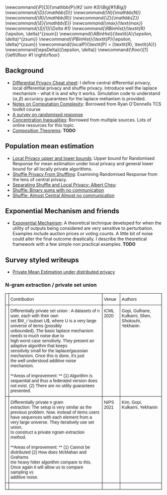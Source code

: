 \newcommand{\P}[3]{\mathbb{P}_{#2 \sim #3}\Big[#1\Big]}
\newcommand{\D}{\mathbb{D}}
\newcommand{\N}{\mathbb{N}}
\newcommand{\R}{\mathbb{R}}
\newcommand{\Z}{\mathbb{Z}}
\newcommand{\E}{\mathbb{E}}
\newcommand{\max}{\text{max}}
\newcommand{\S}[1]{\Delta #1}
\newcommand{\RBinHist}{\textit{R}_{\epsilon, \delta}^{zsum}}
\newcommand{\ABinHist}{\textit{A}_{\epsilon, \delta}^{zsum}}
\newcommand{\PBinHist}{\textit{P}_{\epsilon, \delta}^{zsum}}
\newcommand{\localP}{\textit{P} = (\textit{R}, \textit{A})}
\newcommand{\epsDelta}{(\epsilon, \delta)}
\newcommand{\floor}[1]{\left\lfloor #1 \right\rfloor}

<div class="container">

## Background

* [Differential Privacy Cheat sheet](Definitions/): I define central
  differential privacy, local differential privacy and shuffle
  privacy. Introduce well the laplace mechanism - what it is and why
  it works. Simulation code to understand $(\alpha, \beta)$ accuracy
  guarantees for the laplace mehanism is provided.
* [Notes on Computation Complexity](../GraduateSchoolCourses/TCS_Toolkit-Ryan_ODonell/AsymptoticsAndGaussians/): Borrowed from Ryan O'Donnells TCS toolkit course
* [A survey on randomised response](RRSurvey/)
* [Concentration Inequalities](../ConcentrationInequalities/): Borrowed from multiple sources. Lots of online resources for this topic.
* [Composition Theorems](): **TODO**

## Population mean estimation

* [Local Privacy upper and lower bounds](PureProtocols/): Upper bound for Randomised Response for mean estimation under local privacy and general lower bound for all locally private algorithms.
* [Shuffle Privacy From Shuffling](CheuShuffleRR/): Examining Randomised Response from the lens of central privacy.
* [Separating Shuffle and Local Privacy: Albert
  Cheu](ShufflePrivacy/index.html): 
* [Shuffle: Binary sums with no communication](ShuffleSumBinaryRasmus/)  
* [Shuffle: Almost Central Almost no communication](ShuffleSumMeanEstimateRasmus/)

## Exponential Mechanism and friends

* [Exponential Mechanism](ExponentialMechanism/): A theoretical
  technique developed for when the utility of outputs being considered
  are very sensitive to perturbation. Examples include auction prices
  or voting counts. A little bit of noise could alter the final
  outcome drastically. I describe the theoretical framework with a few
  simple non practical examples. **TODO**  




<!-- * [Simultaneous Private Learning of Multiple Concepts](LearningMultiConcepts/)
* [Frequency Estimation with  local privacy: A survey](FrequencyEstimationSurvey/index.html)
 -->

<!-- * [Succint Histogram Problem -- local privacy](SuccintHist-Bassily/index.html) -->

## Survey styled writeups

* [Private Mean Estimation under distributed privacy](PrivateMeanEstimation/)
<!-- * [Private Password Lists](PrivatePassowrds): Application of the exponential mechanism (first I have seen so far) **TODO**
  * [Password Frequency list I](https://jbonneau.com/doc/BDB16-NDSS-pw_list_differential_privacy.pdf)

  * [Private Anonymous histograms](https://arxiv.org/abs/1910.03553)
* [Private Rank Aggregation/Voting](PrivateVoting): There seems to be some work in this area but not a whole lot. Wondering if it is because the problems are too hard or too similar to the primitives researchers already think about. Or am I lucky in that people have just not cared about it that much. Could be some novel work in here. Papers worth reading:
  * [Differentially Private Rank Aggregation](https://cs.colgate.edu/~mhay/assets/publications/hay2017differentially.pdf)
 -->

### N-gram extraction / private set union

<style type="text/css">
.tg  {border-collapse:collapse;border-spacing:0;}
.tg td{border-color:black;border-style:solid;border-width:1px;font-family:Arial, sans-serif;font-size:14px;
  overflow:hidden;padding:10px 5px;word-break:normal;}
.tg th{border-color:black;border-style:solid;border-width:1px;font-family:Arial, sans-serif;font-size:14px;
  font-weight:normal;overflow:hidden;padding:10px 5px;word-break:normal;}
.tg .tg-0lax{text-align:left;vertical-align:top}
</style>
<table class="tg">
<thead>
  <tr>
    <th class="tg-0lax"></th>
    <th class="tg-0lax">Contribution</th>
    <th class="tg-0lax">Venue</th>
    <th class="tg-0lax">Authors</th>
  </tr>
</thead>
<tbody>
  <tr>
    <td class="tg-0lax"></td>
    <td class="tg-0lax">Differentially private set union : A datasets of n user, each with their own <br>set $W_i \subset U$, where U is a very large universe of items (possibly <br>unbounded). The basic laplace mechanism needs to much noise due to <br>high worst case sensitivity. They present an adaptive algorithm that keeps<br>sensitivity small for the laplace/gaussian mechanism. Once this is done, it's just <br>the well understood additive noise mechanism. <br><br>**Areas of improvement: ** (1) Algorithm is sequential and thus a federated version does not exist. (2) There are no utility guarantees presented. </td>
    <td class="tg-0lax">ICML 2020</td>
    <td class="tg-0lax">Gopi, Gulhane, Kulkarni, Shen, Shokouhi, Yekhanin</td>
  </tr>
  <tr>
    <td class="tg-0lax"></td>
    <td class="tg-0lax">Differentially private n gram<br>extraction: The setup is very similar as the previous problem. Now. instead of items users<br>have sequences with each element from a very large universe. They iteratively use set union,<br>to construct a private ngram extraction method.<br><br>**Areas of improvement: ** (1) Cannot be distributed (2) How does McMahan and Grahams <br>trie heavy hitter algorithm compare to this. Once again it will allow us to compare sampling vs<br>additive noise. </td>
    <td class="tg-0lax">NIPS 2021</td>
    <td class="tg-0lax">Kim, Gopi, Kulkarni, Yekhanin</td>
  </tr>
  <tr>
    <td class="tg-0lax"></td>
    <td class="tg-0lax"></td>
    <td class="tg-0lax"></td>
    <td class="tg-0lax"></td>
  </tr>
</tbody>
</table>

<!-- ### Secure Comparison Protocols

<style type="text/css">
.tg  {border-collapse:collapse;border-spacing:0;}
.tg td{border-color:black;border-style:solid;border-width:1px;font-family:Arial, sans-serif;font-size:14px;
  overflow:hidden;padding:10px 5px;word-break:normal;}
.tg th{border-color:black;border-style:solid;border-width:1px;font-family:Arial, sans-serif;font-size:14px;
  font-weight:normal;overflow:hidden;padding:10px 5px;word-break:normal;}
.tg .tg-0pky{border-color:inherit;text-align:left;vertical-align:top}
</style>
<table class="tg">
<thead>
  <tr>
    <th class="tg-0pky">Contribution</th>
    <th class="tg-0pky">Venue</th>
    <th class="tg-0pky">Authors</th>
  </tr>
</thead>
<tbody>
  <tr>
    <td class="tg-0pky">Secure aggregation for a single round: Under the honest but curious model, the server is able to compute<br>the sum of user inputs even in the case of t dropouts. The protocol only works for a single round of computing <br>sums. </td>
    <td class="tg-0pky"><span style="font-weight:400;font-style:normal">2017 ACM SIGSAC Conference on Computer and Communications Security</span><br></td>
    <td class="tg-0pky"><span style="font-weight:400;font-style:normal">Bonawitz, Keith and Ivanov, Vladimir and Kreuter, Ben and Marcedone, Antonio and McMahan, H Brendan and Patel, Sarvar and Ramage, Daniel and Segal, Aaron and Seth, Karn</span></td>
  </tr>
  <tr>
    <td class="tg-0pky">Yao's millionaire problem: Given two millionaires a and b, both parties with to compute the value of a &lt; b without,<br>seeing each others values. A few ways to target this problem. One way is to convert the problem into private set intersection. Then use homomorphic encryption. [Link](https://eprint.iacr.org/2005/043.pdf)</td>
    <td class="tg-0pky"><span style="font-weight:400;font-style:normal">International Conference on Applied Cryptography and Network Security</span>(2005)</td>
    <td class="tg-0pky">Hsiao-Ying Lin and Wen-Guey Tzeng</td>
  </tr>
  <tr>
    <td class="tg-0pky"><span style="font-weight:400;font-style:normal">Private set intersection: Given two sets A and B, both parties want to compute A intersection B without revealing A and B. One solution, </span><br>is to use an honest server, otherwise known as [server aided PSI or third party PSI](https://decentralizedthoughts.github.io/2020-03-29-private-set-intersection-a-soft-introduction/)</td>
    <td class="tg-0pky">BLOG post</td>
    <td class="tg-0pky"><span style="font-weight:400;font-style:italic">Avishay Yanai</span></td>
  </tr>
</tbody>
</table>
 -->
<!-- ### Voting methods 

<style type="text/css">
.tg  {border-collapse:collapse;border-spacing:0;}
.tg td{border-color:black;border-style:solid;border-width:1px;font-family:Arial, sans-serif;font-size:14px;
  overflow:hidden;padding:10px 5px;word-break:normal;}
.tg th{border-color:black;border-style:solid;border-width:1px;font-family:Arial, sans-serif;font-size:14px;
  font-weight:normal;overflow:hidden;padding:10px 5px;word-break:normal;}
.tg .tg-0lax{text-align:left;vertical-align:top}
</style>
<table class="tg">
<thead>
  <tr>
    <th class="tg-0lax">Contribution</th>
    <th class="tg-0lax">Venue</th>
    <th class="tg-0lax">Authors</th>
  </tr>
</thead>
<tbody>
  <tr>
    <td class="tg-0lax">Differentially Private Rank Aggregation](https://cs.colgate.edu/~mhay/assets/publications/hay2017differentially.pdf): </td>
    <td class="tg-0lax"><span style="font-weight:400;font-style:normal">2017 SIAM International Conference on Data Mining</span></td>
    <td class="tg-0lax"><span style="font-weight:400;font-style:normal">Hay, Michael and Elagina, Liudmila and Miklau, Gerome</span></td>
  </tr>
  <tr>
    <td class="tg-0lax"></td>
    <td class="tg-0lax"></td>
    <td class="tg-0lax"></td>
  </tr>
  <tr>
    <td class="tg-0lax"></td>
    <td class="tg-0lax"></td>
    <td class="tg-0lax"></td>
  </tr>
</tbody>
</table>
 -->


</div>
